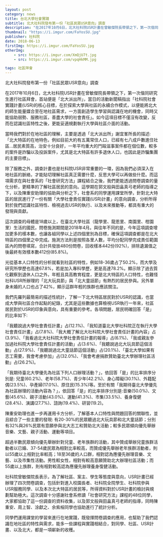 ```yaml
---
layout: post
category: news
title: 台北大學社會實踐
subtitle: 北大社科院發布第一份「社區民眾USR意向」調查
description: "在2017年10月6日，北大社科院USR計畫在曾敏傑院長帶領之下，第一次偕同研究生進行社區拜會，首站便是「北大派出所」..."
thumbnail: "https://i.imgur.com/FaYosSU.jpg"
publisher: 社科院
date: 2018-06-13
firstImg: https://i.imgur.com/FaYosSU.jpg
otherImg:
    - src: https://i.imgur.com/XmQjU7t.jpg
    - src: https://i.imgur.com/vpqHkMM.jpg

tags: 社區拜會
---
```


北大社科院發布第一份「社區民眾USR意向」調查

在2017年10月6日，北大社科院USR計畫在曾敏傑院長帶領之下，第一次偕同研究生進行社區拜會，首站便是「北大派出所」，當日的活動新聞稿指出「社科院社會實踐計畫(USR)的核心目標，在於探索大學與社區的永續合作模式，以便能將北大的師生能量媒合至在地社區需求，一方面創造學生學習與認識在地的機會，同時又能協助弱勢、服務社區，善盡大學的社會責任」。如今這項目標不僅沒有改變，反而在認識社區特性之後，更能妥適規劃執行大學與社區介面的活動。

當時我們對於在地社區的理解，主要是透過「北大派出所」謝宜峯所長的描述:「北大特區的在地特色，例如目前大約有五萬常住人口，已經有七八成戶數進住社區…居民素質高，治安十分良好，一年平均重大的鬥毆滋事案件都在個位數，較多的案件是詐騙以及投訴案件，尤其是北大特區有許多退休人口，也因此是詐騙集團的主要目標」。

除了服務之外，調查計畫也是社科院USR非常重要的一環，因為我們必須深入在地社區的脈絡，才能貼切理解社區真正需要什麼，反思大學可以再做些什麼。而這項需求在與社會系的「社會研究方法」課程結合之後，我們更能透過問卷調查的量化分析，更精準的了解社區居民的意向。這學期在郭文般與田畠真弓老師的指導之下，以及陳重安助理的協助與分析之下，社會系的同學運用課堂所學，針對北大特區的居民進行了一份有關「大學社會責任實踐(USR)計畫」的意向調查，分析所得對於我們認識社區特性、檢視過去USR的執行、以及未來推動等，都具有重大的發現與貢獻。

這次調查的母體是18歲以上，在臺北大學社區（龍學里、龍恩里、南園里、柑園里）生活的國民，問卷施測期間是2018年4月。與往年不同的是，今年這項調查增加更多的樣本數，也讓各組同學以上述四個里別為目標，確保這項調查都是在北大特區的四個里之中完成。施測方法則是按照各里人數，平均分配同學完成責任範圍區內的問卷填寫，合計共發放480份問卷，回收樣本442份(92%)，排除遺漏值之後最終有效樣本數412份(85.8%)。

光從基本人口特性的分析就看到社區的特性，例如18-36歲占了50.2%，而大學及研究所學歷也高達67.8%，若是加入專科學歷，更是高達78.2%。顯示除了過去質化觀察到退休人口之外，年輕且具高教育程度，更是北大特區的人口特性，也難怪社科USR所辦理的「北大玩具節」與「北大童話節」有熱烈的居民參與。另外單身未婚的人口也占了42%，顯示這群年輕的族群也應該關注。

我們先羅列最簡易的描述性統計，了解一下北大特區居民對於USR的認識，也當成大學與社區合作起點的紀錄，尤其是這些數據也算檢視USR執行一年來，社區居民對於USR的印象與意向，具有重要的參考。各項問題，居民明確回答「是」的比率如下:

「我聽說過大學社會責任計畫」占(12.1%)、「我知道臺北大學社科院正在執行大學社會責任計畫」占(7.8%)、「我大概了解北大社科院大學社會責任計畫的內容」占(3.9%)、「我看過北大社科院大學社會責任計畫的報導」占(6.1%)、「我或親友參加過社科院大學社會責任計畫的活動」占(3.6%)、「我聽說過北大玩具節這個活動」占(27.9%)、「我聽說過北大童話節這個活動」占(20.1%)、「臺北大學如果有志工需要，我會考慮參加」占(32.0%)、「我會考慮捐款贊助臺北大學辦理社區活動」占(26.2%)。

「我期待臺北大學優先為社區下列人口辦理活動？」，依回答「是」的比率排序分別是: 兒童(60.2%)、老年(58.7%)、青少年(42.2%)、身心障礙(30.1%)、外籍配偶(23.5%)、孕產婦(17.0%)、原住民(15.3%)等。至於有關「我期待臺北大學優先為社區辦理的活動內容為？」，依回答「是」的比率排序分別是:音樂(50.0%)、文藝(45.6%)、親子活動(43.0%)、運動(41.3%)、市集(33.5%)、養身復健(28.4%)、演講(27.7%)、諮詢(19.4%)、研習(19.2)。

陳重安助理也進一步再運用卡方分析，了解基本人口特性與問題回答的關聯性，並且綜合了一些主要的發現: 有20-30%的民眾聽過北大玩具節和北大童話節；分別有32%與26%民眾有意願參與北大志工和贊助北大活動；較多民眾傾向優先舉辦音樂、文藝、親子活動、運動等項目。

超過半數民眾傾向優先舉辦針對兒童、老年族群的活動，其中贊成舉辦兒童族群活動者以已婚、37-54歲民眾為相對比率較高，而贊成優先舉辦老年族群活動者，則以55歲以上相對比率較高；18至36歲的人口群，相對認為應優先辦理音樂、文藝、以及市集性活動。男性較女性，相對有較高意願贊助北大辦理社區活動；而55歲以上族群，則有相對較高認為應優先辦理養身復健活動。

社科院曾敏傑院長表示，為了解社區、案主、學生等態度與意向，USR計畫已經辦理了四次問卷調查，包括針對進入校園長者、社科院全院學生、社科院參與USR服務同學、以及本次北大特區的居民等，所得資料對於USR計畫的檢討與規劃幫助極大。這次調查十分感謝社會系修讀「社會研究方法」課程的48位同學，大家都協助了這一份調查的資料收集，以及郭文般與田畠真弓老師的指導，同時陳重安、周上智、涂獻之、余紫榕同學也協助進行了統計分析。

同學們運用課堂的學習來進行在地實踐，既發揮問卷調查的應用，也幫助了我們認識在地社區的特性與需求，能多一些課程與實踐相結合，對同學、社區、USR計畫、以及北大，都是一項嶄新的收穫。

